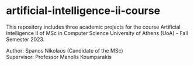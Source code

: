 # artificial-intelligence-ii-course
This repository includes three academic projects for the course Artificial Intelligence II of MSc in Computer Science University of Athens (UoA) - Fall Semester 2023.

Author: Spanos Nikolaos (Candidate of the MSc) </br>
Supervisor: Professor Manolis Koumparakis
